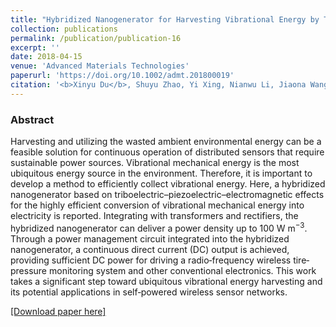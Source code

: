 ```yaml
---
title: "Hybridized Nanogenerator for Harvesting Vibrational Energy by Triboelectric-Piezoelectric-Electromagnetic Effects"
collection: publications
permalink: /publication/publication-16
excerpt: ''
date: 2018-04-15
venue: 'Advanced Materials Technologies'
paperurl: 'https://doi.org/10.1002/admt.201800019'
citation: '<b>Xinyu Du</b>, Shuyu Zhao, Yi Xing, Nianwu Li, Jiaona Wang, Xiuling Zhang, Ran Cao, Yuebo Liu, Zuqing Yuan, Yingying Yin, Zhong Lin Wang, Congju Li, "Hybridized Nanogenerator for Harvesting Vibrational Energy by Triboelectric-Piezoelectric-Electromagnetic Effects", <b><i>Advanced Materials Technologies</i></b> (2018)'
---
```

### Abstract

Harvesting and utilizing the wasted ambient environmental energy can be a feasible solution for continuous operation of distributed sensors that require sustainable power sources. Vibrational mechanical energy is the most ubiquitous energy source in the environment. Therefore, it is important to develop a method to efficiently collect vibrational energy. Here, a hybridized nanogenerator based on triboelectric–piezoelectric–electromagnetic effects for the highly efficient conversion of vibrational mechanical energy into electricity is reported. Integrating with transformers and rectifiers, the hybridized nanogenerator can deliver a power density up to 100 W m<sup>−3</sup>. Through a power management circuit integrated into the hybridized nanogenerator, a continuous direct current (DC) output is achieved, providing sufficient DC power for driving a radio‐frequency wireless tire‐pressure monitoring system and other conventional electronics. This work takes a significant step toward ubiquitous vibrational energy harvesting and its potential applications in self‐powered wireless sensor networks.

[[Download paper here]](https://doi.org/10.1002/admt.201800019)